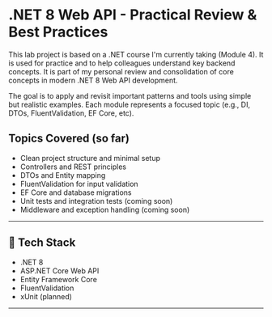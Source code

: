 # .NET 8 Web API - Practical Review & Best Practices

This lab project is based on a .NET course I'm currently taking (Module 4). 
It is used for practice and to help colleagues understand key backend concepts.
It is part of my personal review and consolidation of core concepts in modern .NET 8 Web API development.

The goal is to apply and revisit important patterns and tools using simple but realistic examples.
Each module represents a focused topic (e.g., DI, DTOs, FluentValidation, EF Core, etc).

## Topics Covered (so far)

- Clean project structure and minimal setup
- Controllers and REST principles
- DTOs and Entity mapping
- FluentValidation for input validation
- EF Core and database migrations
- Unit tests and integration tests (coming soon)
- Middleware and exception handling (coming soon)

---

## 🧱 Tech Stack

- .NET 8
- ASP.NET Core Web API
- Entity Framework Core
- FluentValidation
- xUnit (planned)

---


